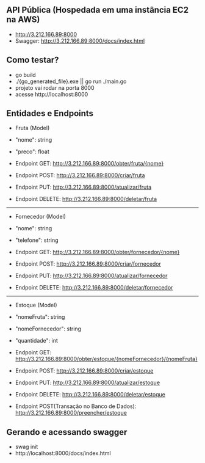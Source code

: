## API Pública (Hospedada em uma instância EC2 na AWS)

- http://3.212.166.89:8000
- Swagger: http://3.212.166.89:8000/docs/index.html

## Como testar?

- go build
- ./{go_generated_file}.exe || go run ./main.go
- projeto vai rodar na porta 8000
- acesse http://localhost:8000

## Entidades e Endpoints

- Fruta (Model)
- "nome": string
- "preco": float

- Endpoint GET: http://3.212.166.89:8000/obter/fruta/{nome}
- Endpoint POST: http://3.212.166.89:8000/criar/fruta
- Endpoint PUT: http://3.212.166.89:8000/atualizar/fruta
- Endpoint DELETE: http://3.212.166.89:8000/deletar/fruta
----------------------------------------------------------------------
- Fornecedor (Model)
- "nome": string
- "telefone": string

- Endpoint GET: http://3.212.166.89:8000/obter/fornecedor/{nome}
- Endpoint POST: http://3.212.166.89:8000/criar/fornecedor
- Endpoint PUT: http://3.212.166.89:8000/atualizar/fornecedor
- Endpoint DELETE: http://3.212.166.89:8000/deletar/fornecedor
----------------------------------------------------------------------
- Estoque (Model)
- "nomeFruta": string
- "nomeFornecedor": string
- "quantidade": int

- Endpoint GET: http://3.212.166.89:8000/obter/estoque/{nomeFornecedor}/{nomeFruta}
- Endpoint POST: http://3.212.166.89:8000/criar/estoque
- Endpoint PUT: http://3.212.166.89:8000/atualizar/estoque
- Endpoint DELETE: http://3.212.166.89:8000/deletar/estoque
- Endpoint POST(Transação no Banco de Dados): http://3.212.166.89:8000/preencher/estoque

## Gerando e acessando swagger

- swag init
- http://localhost:8000/docs/index.html
